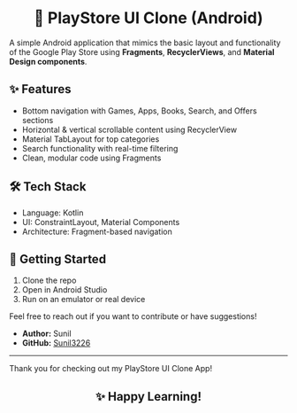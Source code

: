 <!DOCTYPE html>
<html>
  
<body>

  <h1 style="text-align: center;">📱 PlayStore UI Clone (Android)</h1>

  <p>A simple Android application that mimics the basic layout and functionality of the Google Play Store using <strong>Fragments</strong>, <strong>RecyclerViews</strong>, and <strong>Material Design components</strong>.</p>

  <h2>✨ Features</h2>
  <ul>
    <li>Bottom navigation with Games, Apps, Books, Search, and Offers sections</li>
    <li>Horizontal & vertical scrollable content using RecyclerView</li>
    <li>Material TabLayout for top categories</li>
    <li>Search functionality with real-time filtering</li>
    <li>Clean, modular code using Fragments</li>
  </ul>

  <h2>🛠 Tech Stack</h2>
  <ul>
    <li>Language: Kotlin</li>
    <li>UI: ConstraintLayout, Material Components</li>
    <li>Architecture: Fragment-based navigation</li>
  </ul>

  <h2>🚀 Getting Started</h2>
  <ol>
    <li>Clone the repo</li>
    <li>Open in Android Studio</li>
    <li>Run on an emulator or real device</li>
  </ol>

Feel free to reach out if you want to contribute or have suggestions!

- **Author:** Sunil  
- **GitHub:** [Sunil3226](https://github.com/Sunil3226)  

---

Thank you for checking out my  PlayStore UI Clone App!

<h2 align="center">✨ Happy Learning!</h2>

</body>
</html>
